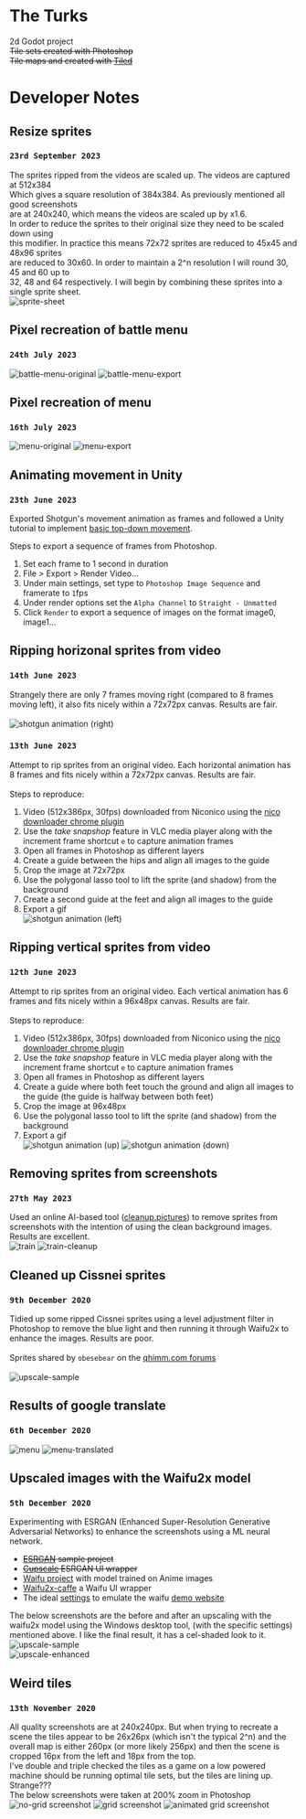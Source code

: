 # The Turks
2d Godot project \
~~Tile sets created with Photoshop~~ \
~~Tile maps and created with [Tiled](https://www.mapeditor.org/)~~

# Developer Notes

## Resize sprites
### `23rd September 2023`
The sprites ripped from the videos are scaled up. The videos are captured at 512x384 \
Which gives a square resolution of 384x384. As previously mentioned all good screenshots \
are at 240x240, which means the videos are scaled up by x1.6. \
In order to reduce the sprites to their original size they need to be scaled down using \
this modifier. In practice this means 72x72 sprites are reduced to 45x45 and 48x96 sprites \
are reduced to 30x60. In order to maintain a 2^n resolution I will round 30, 45 and 60 up to \
32, 48 and 64 respectively. I will begin by combining these sprites into a single sprite sheet. \
![sprite-sheet](/assets/sprites/shotgun/shotgun-sprite-sheet.png)

## Pixel recreation of battle menu
### `24th July 2023`
![battle-menu-original](/assets/ui/battle-menu-original.jpg)
![battle-menu-export](/assets/ui/battle-menu-export.png)

## Pixel recreation of menu
### `16th July 2023`
![menu-original](/assets/ui/menu-original.png)
![menu-export](/assets/ui/menu-export.png)

## Animating movement in Unity

### `23th June 2023`
Exported Shotgun's movement animation as frames and followed a Unity tutorial to implement [basic top-down movement](https://www.youtube.com/watch?v=whzomFgjT50).

Steps to export a sequence of frames from Photoshop.
1. Set each frame to 1 second in duration
2. File > Export > Render Video...
3. Under main settings, set type to `Photoshop Image Sequence` and framerate to `1`fps
4. Under render options set the `Alpha Channel` to `Straight - Unmatted`
5. Click `Render` to export a sequence of images on the format image0, image1...

## Ripping horizonal sprites from video

### `14th June 2023`
Strangely there are only 7 frames moving right (compared to 8 frames moving left), it also fits nicely within a 72x72px canvas. Results are fair. \
\
![shotgun animation (right)](/assets/sprites/shotgun/right.gif)

### `13th June 2023`
Attempt to rip sprites from an original video. Each horizontal animation has 8 frames and fits nicely within a 72x72px canvas. Results are fair. \
\
Steps to reproduce:
1. Video (512x386px, 30fps) downloaded from Niconico using the [nico downloader chrome plugin](https://chrome.google.com/webstore/detail/nico-downloader/dncjcadpoakefjpnabimpalenliehbig)
2. Use the _take snapshop_ feature in VLC media player along with the increment frame shortcut `e` to capture animation frames
3. Open all frames in Photoshop as different layers
4. Create a guide between the hips and align all images to the guide
5. Crop the image at 72x72px
6. Use the polygonal lasso tool to lift the sprite (and shadow) from the background
7. Create a second guide at the feet and align all images to the guide
8. Export a gif
\
![shotgun animation (left)](/assets/sprites/shotgun/left.gif)

## Ripping vertical sprites from video
### `12th June 2023`
Attempt to rip sprites from an original video. Each vertical animation has 6 frames and fits nicely within a 96x48px canvas. Results are fair. \
\
Steps to reproduce:
1. Video (512x386px, 30fps) downloaded from Niconico using the [nico downloader chrome plugin](https://chrome.google.com/webstore/detail/nico-downloader/dncjcadpoakefjpnabimpalenliehbig)
2. Use the _take snapshop_ feature in VLC media player along with the increment frame shortcut `e` to capture animation frames
3. Open all frames in Photoshop as different layers
4. Create a guide where both feet touch the ground and align all images to the guide (the guide is halfway between both feet)
5. Crop the image at 96x48px
6. Use the polygonal lasso tool to lift the sprite (and shadow) from the background
7. Export a gif
\
![shotgun animation (up)](/assets/sprites/shotgun/up.gif)
![shotgun animation (down)](/assets/sprites/shotgun/down.gif)

## Removing sprites from screenshots
### `27th May 2023`
Used an online AI-based tool ([cleanup.pictures](https://cleanup.pictures/)) to remove sprites from screenshots with the intention of using the clean background images. Results are excellent.
\
![train](/screenshots/train.jpg)
![train-cleanup](/screenshots/train_cleanup.jpg)

## Cleaned up Cissnei sprites
### `9th December 2020`
Tidied up some ripped Cissnei sprites using a level adjustment filter in Photoshop to remove the blue light and then running it through Waifu2x to enhance the images. Results are poor.
\
\
Sprites shared by `obesebear` on the [qhimm.com forums](https://forums.qhimm.com/index.php?topic=19983.0)
\
\
![upscale-sample](/assets/sprites/cissnei-example.png)

## Results of google translate
### `6th December 2020`
![menu](/assets/ui/menu.png)
![menu-translated](/assets/ui/menu-translated.png)

## Upscaled images with the Waifu2x model
### `5th December 2020`
Experimenting with ESRGAN (Enhanced Super-Resolution Generative Adversarial Networks) to enhance the screenshots using a ML neural network.

- ~~[ESRGAN](https://github.com/JoeyBallentine/ESRGAN) sample project~~
- ~~[Cupscale](https://github.com/n00mkrad/cupscale) ESRGAN UI wrapper~~
- [Waifu project](https://github.com/nagadomi/waifu2x) with model trained on Anime images
- [Waifu2x-caffe](https://github.com/lltcggie/waifu2x-caffe) a Waifu UI wrapper
- The ideal [settings](https://github.com/nagadomi/waifu2x/issues/201) to emulate the waifu [demo website](http://waifu2x.udp.jp/)


The below screenshots are the before and after an upscaling with the waifu2x model using the Windows desktop tool, (with the specific settings) mentioned above. I like the final result, it has a cel-shaded look to it.
\
![upscale-sample](/screenshots/upscale-sample.jpg)
\
![upscale-enhanced](/screenshots/upscale-enhanced.png)

## Weird tiles
### `13th November 2020`
All quality screenshots are at 240x240px. But when trying to recreate a scene the tiles appear to be 26x26px (which isn't the typical 2^n) and the overall map is either 260px (or more likely 256px) and then the scene is cropped 16px from the left and 18px from the top. 
\
I've double and triple checked the tiles as a game on a low powered machine should be running optimal tile sets, but the tiles are lining up. Strange???
\
The below screenshots were taken at 200% zoom in Photoshop
![no-grid screenshot](/screenshots/no-grid.png)
![grid screenshot](/screenshots/grid.png)
![animated grid screenshot](/screenshots/animated-grid.gif)
